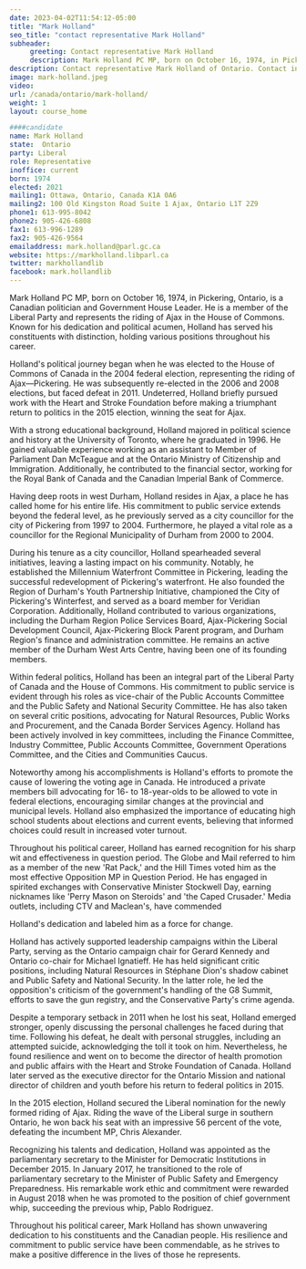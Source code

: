 ```yaml
---
date: 2023-04-02T11:54:12-05:00
title: "Mark Holland"
seo_title: "contact representative Mark Holland"
subheader:
     greeting: Contact representative Mark Holland
     description: Mark Holland PC MP, born on October 16, 1974, in Pickering, Ontario, is a Canadian politician and Government House Leader.
description: Contact representative Mark Holland of Ontario. Contact information for Mark Holland includes email address, phone number, and mailing address.
image: mark-holland.jpeg
video:
url: /canada/ontario/mark-holland/
weight: 1
layout: course_home

####candidate
name: Mark Holland
state:	Ontario
party: Liberal
role: Representative
inoffice: current
born: 1974
elected: 2021
mailing1: Ottawa, Ontario, Canada K1A 0A6
mailing2: 100 Old Kingston Road Suite 1 Ajax, Ontario L1T 2Z9
phone1: 613-995-8042
phone2: 905-426-6808
fax1: 613-996-1289
fax2: 905-426-9564
emailaddress: mark.holland@parl.gc.ca
website: https://markholland.libparl.ca
twitter: markhollandlib
facebook: mark.hollandlib
---
```


Mark Holland PC MP, born on October 16, 1974, in Pickering, Ontario, is a Canadian politician and Government House Leader. He is a member of the Liberal Party and represents the riding of Ajax in the House of Commons. Known for his dedication and political acumen, Holland has served his constituents with distinction, holding various positions throughout his career.

Holland's political journey began when he was elected to the House of Commons of Canada in the 2004 federal election, representing the riding of Ajax—Pickering. He was subsequently re-elected in the 2006 and 2008 elections, but faced defeat in 2011. Undeterred, Holland briefly pursued work with the Heart and Stroke Foundation before making a triumphant return to politics in the 2015 election, winning the seat for Ajax.

With a strong educational background, Holland majored in political science and history at the University of Toronto, where he graduated in 1996. He gained valuable experience working as an assistant to Member of Parliament Dan McTeague and at the Ontario Ministry of Citizenship and Immigration. Additionally, he contributed to the financial sector, working for the Royal Bank of Canada and the Canadian Imperial Bank of Commerce.

Having deep roots in west Durham, Holland resides in Ajax, a place he has called home for his entire life. His commitment to public service extends beyond the federal level, as he previously served as a city councillor for the city of Pickering from 1997 to 2004. Furthermore, he played a vital role as a councillor for the Regional Municipality of Durham from 2000 to 2004.

During his tenure as a city councillor, Holland spearheaded several initiatives, leaving a lasting impact on his community. Notably, he established the Millennium Waterfront Committee in Pickering, leading the successful redevelopment of Pickering's waterfront. He also founded the Region of Durham's Youth Partnership Initiative, championed the City of Pickering's Winterfest, and served as a board member for Veridian Corporation. Additionally, Holland contributed to various organizations, including the Durham Region Police Services Board, Ajax-Pickering Social Development Council, Ajax-Pickering Block Parent program, and Durham Region's finance and administration committee. He remains an active member of the Durham West Arts Centre, having been one of its founding members.

Within federal politics, Holland has been an integral part of the Liberal Party of Canada and the House of Commons. His commitment to public service is evident through his roles as vice-chair of the Public Accounts Committee and the Public Safety and National Security Committee. He has also taken on several critic positions, advocating for Natural Resources, Public Works and Procurement, and the Canada Border Services Agency. Holland has been actively involved in key committees, including the Finance Committee, Industry Committee, Public Accounts Committee, Government Operations Committee, and the Cities and Communities Caucus.

Noteworthy among his accomplishments is Holland's efforts to promote the cause of lowering the voting age in Canada. He introduced a private members bill advocating for 16- to 18-year-olds to be allowed to vote in federal elections, encouraging similar changes at the provincial and municipal levels. Holland also emphasized the importance of educating high school students about elections and current events, believing that informed choices could result in increased voter turnout.

Throughout his political career, Holland has earned recognition for his sharp wit and effectiveness in question period. The Globe and Mail referred to him as a member of the new 'Rat Pack,' and the Hill Times voted him as the most effective Opposition MP in Question Period. He has engaged in spirited exchanges with Conservative Minister Stockwell Day, earning nicknames like 'Perry Mason on Steroids' and 'the Caped Crusader.' Media outlets, including CTV and Maclean's, have commended

 Holland's dedication and labeled him as a force for change.

Holland has actively supported leadership campaigns within the Liberal Party, serving as the Ontario campaign chair for Gerard Kennedy and Ontario co-chair for Michael Ignatieff. He has held significant critic positions, including Natural Resources in Stéphane Dion's shadow cabinet and Public Safety and National Security. In the latter role, he led the opposition's criticism of the government's handling of the G8 Summit, efforts to save the gun registry, and the Conservative Party's crime agenda.

Despite a temporary setback in 2011 when he lost his seat, Holland emerged stronger, openly discussing the personal challenges he faced during that time. Following his defeat, he dealt with personal struggles, including an attempted suicide, acknowledging the toll it took on him. Nevertheless, he found resilience and went on to become the director of health promotion and public affairs with the Heart and Stroke Foundation of Canada. Holland later served as the executive director for the Ontario Mission and national director of children and youth before his return to federal politics in 2015.

In the 2015 election, Holland secured the Liberal nomination for the newly formed riding of Ajax. Riding the wave of the Liberal surge in southern Ontario, he won back his seat with an impressive 56 percent of the vote, defeating the incumbent MP, Chris Alexander.

Recognizing his talents and dedication, Holland was appointed as the parliamentary secretary to the Minister for Democratic Institutions in December 2015. In January 2017, he transitioned to the role of parliamentary secretary to the Minister of Public Safety and Emergency Preparedness. His remarkable work ethic and commitment were rewarded in August 2018 when he was promoted to the position of chief government whip, succeeding the previous whip, Pablo Rodriguez.

Throughout his political career, Mark Holland has shown unwavering dedication to his constituents and the Canadian people. His resilience and commitment to public service have been commendable, as he strives to make a positive difference in the lives of those he represents.
